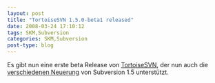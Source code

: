 ```yaml
---
layout: post
title: "TortoiseSVN 1.5.0-beta1 released"
date: 2008-03-24 17:10:12
tags: SKM,Subversion
categories: SKM,Subversion
post-type: blog
---
```

Es gibt nun eine erste beta Release von <a href="http://www.tortoisesvn.org"  title="TortoiseSVN">TortoiseSVN</a>, der nun auch die <a href="http://tortoisesvn.tigris.org/tsvn_1.5_releasenotes.html"  title="Release Notes 1.5">verschiedenen Neuerung</a> von Subversion 1.5 unterstützt.
